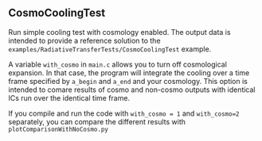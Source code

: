 CosmoCoolingTest
-----------------

Run simple cooling test with cosmology enabled.
The output data is intended to provide a reference solution to the
`examples/RadiativeTransferTests/CosmoCoolingTest` example.

A variable `with_cosmo` in `main.c` allows you to turn off cosmological
expansion. In that case, the program will integrate the cooling over
a time frame specified by `a_begin` and `a_end` and your cosmology.
This option is intended to comare results of cosmo and non-cosmo outputs with 
identical ICs run over the identical time frame.

If you compile and run the code with `with_cosmo = 1` and `with_cosmo=2`
separately, you can compare the different results with
`plotComparisonWithNoCosmo.py`

